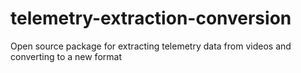 # telemetry-extraction-conversion
Open source package for extracting telemetry data from videos and converting to a new format
